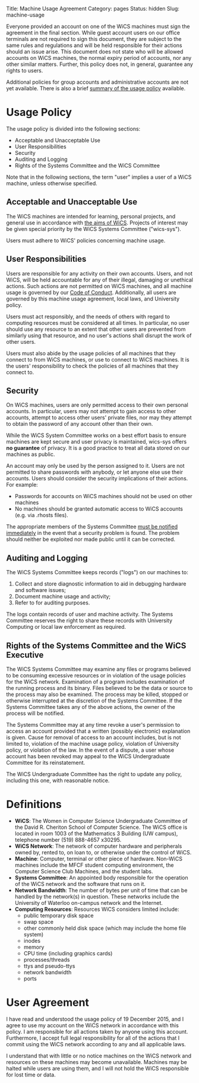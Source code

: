 Title: Machine Usage Agreement
Category: pages
Status: hidden
Slug: machine-usage


Everyone provided an account on one of the WiCS machines must sign the
agreement in the final section. While guest account users on our office
terminals are not required to sign this document, they are subject to the same
rules and regulations and will be held responsible for their actions should an
issue arise. This document does not state who will be allowed accounts on WiCS
machines, the normal expiry period of accounts, nor any other similar matters.
Further, this policy does not, in general, guarantee any rights to users.

Additional policies for group accounts and administrative accounts are not yet
available. There is also a brief [summary of the usage
policy]({filename}/pages/mua-summary.md) available.

# Usage Policy #

The usage policy is divided into the following sections:

+ Acceptable and Unacceptable Use
+ User Responsibilities
+ Security
+ Auditing and Logging
+ Rights of the Systems Committee and the WiCS Committee

Note that in the following sections, the term "user" implies a user of a WiCS
machine, unless otherwise specified.

## Acceptable and Unacceptable Use ##

The WiCS machines are intended for learning, personal projects, and general use
in accordance with [the aims of WiCS]({filename}/pages/about.md). Projects of
interest may be given special priority by the WiCS Systems Committee
("wics-sys").

Users must adhere to WiCS' policies concerning machine usage.

## User Responsibilities ##

Users are responsible for any activity on their own accounts. Users, and not
WiCS, will be held accountable for any of their illegal, damaging or unethical
actions. Such actions are not permitted on WiCS machines, and all machine usage
is governed by our [Code of Conduct]({filename}/pages/code-of-conduct.md).
Additionally, all users are governed by this machine usage agreement, local
laws, and University policy.

Users must act responsibly, and the needs of others with regard to computing
resources must be considered at all times. In particular, no user should use
any resource to an extent that other users are prevented from similarly using
that resource, and no user's actions shall disrupt the work of other users.

Users must also abide by the usage policies of all machines that they connect
to from WiCS machines, or use to connect to WiCS machines. It is the users'
responsibility to check the policies of all machines that they connect to.

## Security ##

On WiCS machines, users are only permitted access to their own personal
accounts. In particular, users may not attempt to gain access to other
accounts, attempt to access other users' private files, nor may they attempt to
obtain the password of any account other than their own.

While the WiCS System Committee works on a best effort basis to ensure machines
are kept secure and user privacy is maintained, wics-sys offers **no
guarantee** of privacy. It is a good practice to treat all data stored on our
machines as public.

An account may only be used by the person assigned to it. Users are not
permitted to share passwords with anybody, or let anyone else use their
accounts. Users should consider the security implications of their actions. For
example:

+ Passwords for accounts on WiCS machines should not be used on other machines
+ No machines should be granted automatic access to WiCS accounts (e.g. via
  .rhosts files).

The appropriate members of the Systems Committee [must be notified
immediately](mailto:wics-sys@lists.uwaterloo.ca) in the event that a security
problem is found. The problem should neither be exploited nor made public until
it can be corrected.

## Auditing and Logging ##

The WiCS Systems Committee keeps records ("logs") on our machines to:

1. Collect and store diagnostic information to aid in debugging hardware and software issues;
2. Document machine usage and activity;
3. Refer to for auditing purposes.

The logs contain records of user and machine activity. The Systems Committee reserves the 
right to share these records with University Computing or local law enforcement as required.

## Rights of the Systems Committee and the WiCS Executive ##

The WiCS Systems Committee may examine any files or programs believed to be
consuming excessive resources or in violation of the usage policies for the
WiCS network. Examination of a program includes examination of the running
process and its binary. Files believed to be the data or source to the process
may also be examined. The process may be killed, stopped or otherwise
interrupted at the discretion of the Systems Committee. If the Systems
Committee takes any of the above actions, the owner of the process will be
notified.

The Systems Committee may at any time revoke a user's permission to access an
account provided that a written (possibly electronic) explanation is given.
Cause for removal of access to an account includes, but is not limited to,
violation of the machine usage policy, violation of University policy, or
violation of the law. In the event of a dispute, a user whose account has been
revoked may appeal to the WiCS Undergraduate Committee for its reinstatement.

The WiCS Undergraduate Committee has the right to update any policy, including this one, with
reasonable notice.

# Definitions #

+ **WiCS**: The Women in Computer Science Undergraduate Committee of the David
  R. Cheriton School of Computer Science. The WiCS office is located in room
  1003 of the Mathematics 3 Building (UW campus), telephone number (519) 888-4657
  x30295.
+ **WiCS Network**: The network of computer hardware and peripherals owned by,
  rented to, on loan to, or otherwise under the control of WiCS.
+ **Machine**: Computer, terminal or other piece of hardware. Non-WiCS machines
  include the MFCF student computing environment, the Computer Science Club
  Machines, and the student labs.
+ **Systems Committee**: An appointed body responsible for the operation of the
  WiCS network and the software that runs on it.
+ **Network Bandwidth**: The number of bytes per unit of time that can be
  handled by the network(s) in question. These networks include the University
  of Waterloo on-campus network and the Internet.
+ **Computing Resources**: Resources WiCS considers limited include:
    + public temporary disk space
    + swap space
    + other commonly held disk space (which may include the home file system)
    + inodes
    + memory
    + CPU time (including graphics cards)
    + processes/threads
    + ttys and pseudo-ttys
    + network bandwidth
    + ports

# User Agreement #

I have read and understood the usage policy of 19 December 2015, and I agree to
use my account on the WiCS network in accordance with this policy. I am
responsible for all actions taken by anyone using this account. Furthermore, I
accept full legal responsibility for all of the actions that I commit using the
WiCS network according to any and all applicable laws.

I understand that with little or no notice machines on the WiCS network and
resources on these machines may become unavailable. Machines may be halted
while users are using them, and I will not hold the WiCS responsible for lost
time or data.
